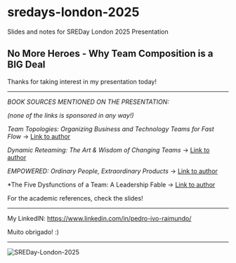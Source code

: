 # sredays-london-2025
Slides and notes for SREDay London 2025 Presentation 

No More Heroes - Why Team Composition is a BIG Deal
---

Thanks for taking interest in my presentation today!

---

*BOOK SOURCES MENTIONED ON THE PRESENTATION:*

_(none of the links is sponsored in any way!)_

*Team Topologies: Organizing Business and Technology Teams for Fast Flow* -> [Link to author](https://teamtopologies.com/)

*Dynamic Reteaming: The Art & Wisdom of Changing Teams* -> [Link to author](https://www.heidihelfand.com/dynamic-reteaming-book/)

*EMPOWERED: Ordinary People, Extraordinary Products* -> [Link to author](https://www.svpg.com/books/)

*The Five Dysfunctions of a Team: A Leadership Fable -> [Link to author](https://www.tablegroup.com/pat/#books)

For the academic references, check the slides!

---

My LinkedIN: https://www.linkedin.com/in/pedro-ivo-raimundo/

Muito obrigado! :)

---

![SREDay-London-2025](https://github.com/user-attachments/assets/df84d4c0-0843-4031-b0f2-12f580b7562d)
